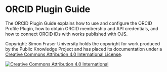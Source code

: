 # ORCID Plugin Guide

The ORCID Plugin Guide explains how to use and configure the ORCID Profile Plugin, how to obtain ORCID membership and API credentials, and how to connect ORCID iDs with works published with OJS.

Copyright: Simon Fraser University holds the copyright for work produced by the Public Knowledge Project and has placed its documentation under a [Creative Commons Attribution 4.0 International License](https://creativecommons.org/licenses/by/4.0/).

[![Creative Commons Attribution 4.0 International](https://licensebuttons.net/l/by/4.0/88x31.png "Creative Commons Attribution 4.0 International")](https://creativecommons.org/licenses/by/4.0/)

